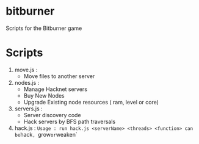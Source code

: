 # bitburner
Scripts for the Bitburner game


# Scripts

1. move.js : 
    - Move files to another server
2. nodes.js : 
    - Manage Hacknet servers
    - Buy New Nodes
    - Upgrade Existing node resources ( ram, level or core)
3. servers.js : 
    - Server discovery code
    - Hack servers by BFS path traversals
4. hack.js : 
    `Usage : run hack.js <serverName> <threads> <function>
    `<function>` can be `hack`, `grow` or `weaken` 
